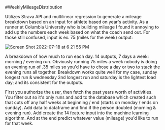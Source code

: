 #WeeklyMileageDistribution 

Utilizes Strava API and multilinear regression to generate a mileage breakdown based on an input for athlete based on year's activity. As a
runner at Columbia University who is building mileage I found it annoying to add up the numbers each week based on what the coach send out. For those 
still confused, input is ex. 75 (miles for the week) output: 

![Screen Shot 2022-07-18 at 6 21 55 PM](https://user-images.githubusercontent.com/107092609/179627260-23c449c5-035e-4227-a946-e4afb1c19c91.png)

A breakdown of how much to run each day. 14 outputs, 7 days a week: morning / evening run. Obviously running 75 miles a week nobody is doing an evening
run of .35 miles so you'd have to chose a day or two to stack the evening runs all together. Breakdown works quite well for my case, sunday longest run & wednesday 2nd longest run and saturday is the lightest load day; and its consistent for the outputs. 

First you authorize the user, then fetch the past years worth of activities. You filter out so it's only runs and add to the database which created such that cuts off any half weeks at beginning / end (starts on monday / ends on sunday). Add data to dataframe and find if the person doubled (morning & evening run). Add create the 14 feature input into the machine learning algorithm. And at the end predict whatever value (mileage) you'd like to run for that week. 
